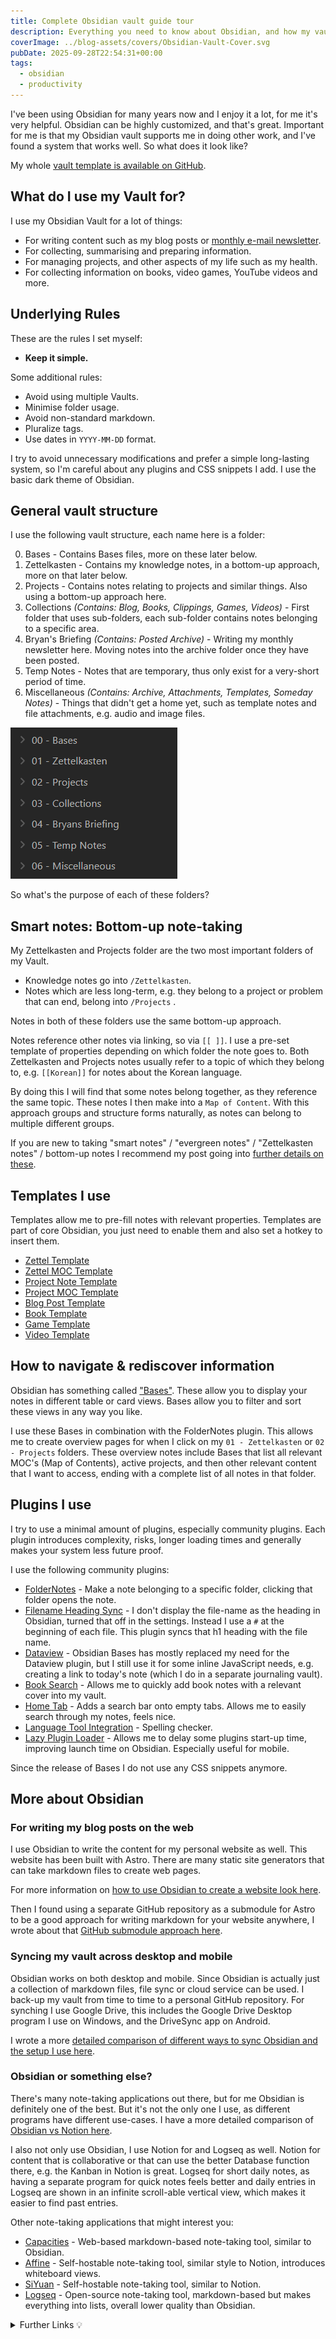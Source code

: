 ```yaml
---
title: Complete Obsidian vault guide tour
description: Everything you need to know about Obsidian, and how my vault works.
coverImage: ../blog-assets/covers/Obsidian-Vault-Cover.svg
pubDate: 2025-09-28T22:54:31+00:00
tags:
  - obsidian
  - productivity
---
```


I've been using Obsidian for many years now and I enjoy it a lot, for me it's very helpful. Obsidian can be highly customized, and that's great. Important for me is that my Obsidian vault supports me in doing other work, and I've found a system that works well. So what does it look like?

My whole [vault template is available on GitHub](https://github.com/BryanHogan/obsidian-vault-template).

## What do I use my Vault for?

I use my Obsidian Vault for a lot of things: 
- For writing content such as my blog posts or [monthly e-mail newsletter](/follow).
- For collecting, summarising and preparing information.
- For managing projects, and other aspects of my life such as my health.
- For collecting information on books, video games, YouTube videos and more.

## Underlying Rules

These are the rules I set myself:
- **Keep it simple.**

Some additional rules:
- Avoid using multiple Vaults.
- Minimise folder usage.
- Avoid non-standard markdown.
- Pluralize tags.
- Use dates in `YYYY-MM-DD` format.

I try to avoid unnecessary modifications and prefer a simple long-lasting system, so I'm careful about any plugins and CSS snippets I add. I use the basic dark theme of Obsidian.

## General vault structure

I use the following vault structure, each name here is a folder:

0. Bases - Contains Bases files, more on these later below.
1. Zettelkasten - Contains my knowledge notes, in a bottom-up approach, more on that later below.
2. Projects - Contains notes relating to projects and similar things. Also using a bottom-up approach here.
3. Collections *(Contains: Blog, Books, Clippings, Games, Videos)* - First folder that uses sub-folders, each sub-folder contains notes belonging to a specific area.
4. Bryan's Briefing *(Contains: Posted Archive)* - Writing my monthly newsletter here. Moving notes into the archive folder once they have been posted.
5. Temp Notes - Notes that are temporary, thus only exist for a very-short period of time.
6. Miscellaneous *(Contains: Archive, Attachments, Templates, Someday Notes)* - Things that didn't get a home yet, such as template notes and file attachments, e.g. audio and image files.

![Obsidian vault folders](../blog-assets/images/Obsidian-Vault-Folders.png)

So what's the purpose of each of these folders?

## Smart notes: Bottom-up note-taking

My Zettelkasten and Projects folder are the two most important folders of my Vault.

- Knowledge notes go into `/Zettelkasten`.
- Notes which are less long-term, e.g. they belong to a project or problem that can end, belong into `/Projects` .

Notes in both of these folders use the same bottom-up approach.

Notes reference other notes via linking, so via `[[ ]]`. I use a pre-set template of properties depending on which folder the note goes to. Both Zettelkasten and Projects notes usually refer to a topic of which they belong to, e.g. `[[Korean]]` for notes about the Korean language.

By doing this I will find that some notes belong together, as they reference the same topic. These notes I then make into a `Map of Content`. With this approach groups and structure forms naturally, as notes can belong to multiple different groups.

If you are new to taking "smart notes" / "evergreen notes" / "Zettelkasten notes" / bottom-up notes I recommend my post going into [further details on these](/blog/obsidian-zettelkasten).

## Templates I use

Templates allow me to pre-fill notes with relevant properties. Templates are part of core Obsidian, you just need to enable them and also set a hotkey to insert them.

- [Zettel Template](https://github.com/BryanHogan/obsidian-vault-template/blob/master/05%20-%20Miscellaneous/Templates/01A%20-%20Zettel.md)
- [Zettel MOC Template](https://github.com/BryanHogan/obsidian-vault-template/blob/master/05%20-%20Miscellaneous/Templates/01B%20-%20Zettel%20MOC.md)
- [Project Note Template](https://github.com/BryanHogan/obsidian-vault-template/blob/master/05%20-%20Miscellaneous/Templates/02A%20-%20Project%20Note.md)
- [Project MOC Template](https://github.com/BryanHogan/obsidian-vault-template/blob/master/05%20-%20Miscellaneous/Templates/02B%20-%20Project%20MOC.md)
- [Blog Post Template](https://github.com/BryanHogan/obsidian-vault-template/blob/master/05%20-%20Miscellaneous/Templates/03A%20-%20Blog%20Post.md)
- [Book Template](https://github.com/BryanHogan/obsidian-vault-template/blob/master/05%20-%20Miscellaneous/Templates/03B%20-%20Book.md)
- [Game Template](https://github.com/BryanHogan/obsidian-vault-template/blob/master/05%20-%20Miscellaneous/Templates/03C%20-%20Game.md)
- [Video Template](https://github.com/BryanHogan/obsidian-vault-template/blob/master/05%20-%20Miscellaneous/Templates/03D%20-%20Video.md)

## How to navigate & rediscover information

Obsidian has something called ["Bases"](https://help.obsidian.md/bases). These allow you to display your notes in different table or card views. Bases allow you to filter and sort these views in any way you like.

I use these Bases in combination with the FolderNotes plugin. This allows me to create overview pages for when I click on my `01 - Zettelkasten` or `02 - Projects` folders. These overview notes include Bases that list all relevant MOC's (Map of Contents), active projects, and then other relevant content that I want to access, ending with a complete list of all notes in that folder.

## Plugins I use

I try to use a minimal amount of plugins, especially community plugins. Each plugin introduces complexity, risks, longer loading times and generally makes your system less future proof.

I use the following community plugins:

- [FolderNotes](https://github.com/LostPaul/obsidian-folder-notes) - Make a note belonging to a specific folder, clicking that folder opens the note.
- [Filename Heading Sync](https://github.com/dvcrn/obsidian-filename-heading-sync) - I don't display the file-name as the heading in Obsidian, turned that off in the settings. Instead I use a `#` at the beginning of each file. This plugin syncs that h1 heading with the file name.
- [Dataview](https://github.com/blacksmithgu/obsidian-dataview) - Obsidian Bases has mostly replaced my need for the Dataview plugin, but I still use it for some inline JavaScript needs, e.g. creating a link to today's note (which I do in a separate journaling vault).
- [Book Search](https://github.com/anpigon/obsidian-book-search-plugin) - Allows me to quickly add book notes with a relevant cover into my vault.
- [Home Tab](https://github.com/olrenso/obsidian-home-tab) - Adds a search bar onto empty tabs. Allows me to easily search through my notes, feels nice.
- [Language Tool Integration](https://github.com/Clemens-E/obsidian-languagetool-plugin) - Spelling checker.
- [Lazy Plugin Loader](https://github.com/alangrainger/obsidian-lazy-plugins) - Allows me to delay some plugins start-up time, improving launch time on Obsidian. Especially useful for mobile.

Since the release of Bases I do not use any CSS snippets anymore.

## More about Obsidian

### For writing my blog posts on the web

I use Obsidian to write the content for my personal website as well. This website has been built with Astro. There are many static site generators that can take markdown files to create web pages.

For more information on [how to use Obsidian to create a website look here](/blog/obsidian-website).

Then I found using a separate GitHub repository as a submodule for Astro to be a good approach for writing markdown for your website anywhere, I wrote about that [GitHub submodule approach here](/blog/obsidian-astro-submodule).

### Syncing my vault across desktop and mobile

Obsidian works on both desktop and mobile. Since Obsidian is actually just a collection of markdown files, file sync or cloud service can be used. I back-up my vault from time to time to a personal GitHub repository. For synching I use Google Drive, this includes the Google Drive Desktop program I use on Windows, and the DriveSync app on Android.

I wrote a more [detailed comparison of different ways to sync Obsidian and the setup I use here](/blog/how-to-sync-obsidian). 

### Obsidian or something else?

There's many note-taking applications out there, but for me Obsidian is definitely one of the best. But it's not the only one I use, as different programs have different use-cases. I have a more detailed comparison of [Obsidian vs Notion here](/blog/notion-obsidian-comparison).

I also not only use Obsidian, I use Notion for and Logseq as well. Notion for content that is collaborative or that can use the better Database function there, e.g. the Kanban in Notion is great. Logseq for short daily notes, as having a separate program for quick notes feels better and daily entries in Logseq are shown in an infinite scroll-able vertical view, which makes it easier to find past entries.

Other note-taking applications that might interest you:

- [Capacities](https://capacities.io/) - Web-based markdown-based note-taking tool, similar to Obsidian.
- [Affine](https://affine.pro/) - Self-hostable note-taking tool, similar style to Notion, introduces whiteboard views.
- [SiYuan](https://github.com/siyuan-note/siyuan) - Self-hostable note-taking tool, similar to Notion.
- [Logseq](https://logseq.com/) - Open-source note-taking tool, markdown-based but makes everything into lists, overall lower quality than Obsidian.

<details><summary>Further Links 💡</summary>

- Obsidian vault tour of the current Obsidian CEO: https://stephango.com/vault

</details>
